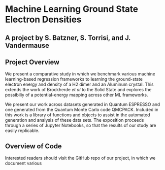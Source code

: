

# 

# Machine Learning Ground State Electron Densities
## A project by S. Batzner, S. Torrisi, and J. Vandermause


## Project Overview

We present a comparative study in which we benchmark various machine learning-based regression frameworks to learning the ground-state electron energy and density of a H2 dimer and an Aluminum crystal. This extends the work of Brockherde _et al_ to the Solid State and explores the possibiliy of a potential-energy mapping across other ML frameworks.

We present our work across datasets generated in Quantum ESPRESSO and one generated from the Quantum Monte Carlo code QMCPACK. Included in this work is a library of functions and objects to assist in the automated generation and analysis of these data sets. The exposition proceeds through a series of Jupyter Notebooks, so that the results of our study are easily replicable.


## Overview of Code

Interested readers should visit the GitHub repo of our project, in which we document various 

